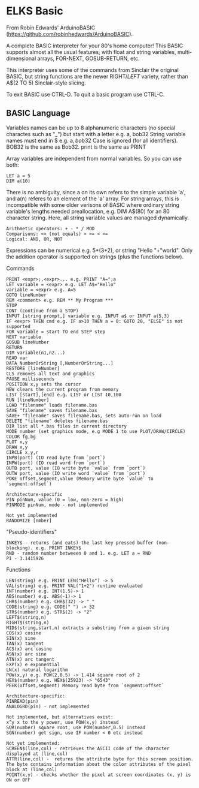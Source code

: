 ELKS Basic
==========
From Robin Edwards' ArduinoBASIC (https://github.com/robinhedwards/ArduinoBASIC).

A complete BASIC interpreter for your 80's home computer! This BASIC supports almost all the usual features, with float and string variables, multi-dimensional arrays, FOR-NEXT, GOSUB-RETURN, etc.

This interpreter uses some of the commands from Sinclair the original BASIC, but string functions are the newer RIGHT$/LEFT$ variety, rather than A$(2 TO 5) Sinclair-style slicing.

To exit BASIC use CTRL-D. To quit a basic program use CTRL-C.

BASIC Language
--------------
Variables names can be up to 8 alphanumeric characters (no special charactes such as "_") but start with a letter e.g. a, bob32
String variable names must end in $ e.g. a$, bob32$
Case is ignored (for all identifiers). BOB32 is the same as Bob32. print is the same as PRINT

Array variables are independent from normal variables. So you can use both:
```
LET a = 5
DIM a(10)
```
There is no ambiguity, since a on its own refers to the simple variable 'a', and a(n) referes to an element of the 'a' array. For string arrays, this is incompatible with some older verisons of BASIC where ordinary string variable's lengths needed preallocation, e.g. DIM A$(80) for an 80 character string. Here, all string variable values are managed dynamically.

```
Arithmetic operators: + - * / MOD
Comparisons: <> (not equals) > >= < <=
Logical: AND, OR, NOT
```

Expressions can be numerical e.g. 5*(3+2), or string "Hello "+"world".
Only the addition operator is supported on strings (plus the functions below).

Commands
```
PRINT <expr>;,<expr>... e.g. PRINT "A=";a
LET variable = <expr> e.g. LET A$="Hello"
variable = <expr> e.g. A=5
GOTO lineNumber
REM <comment> e.g. REM ** My Program ***
STOP
CONT (continue from a STOP)
INPUT [string prompt,] variable e.g. INPUT a$ or INPUT a(5,3)
IF <expr> THEN cmd e.g. IF a>10 THEN a = 0: GOTO 20, "ELSE" is not supported
FOR variable = start TO end STEP step
NEXT variable
GOSUB lineNumber
RETURN
DIM variable(n1,n2...)
READ var
DATA NumberOrString [,NumberOrString...]
RESTORE [lineNumber]
CLS removes all text and graphics
PAUSE milliseconds
POSITION x,y sets the cursor
NEW clears the current program from memory
LIST [start],[end] e.g. LIST or LIST 10,100
RUN [lineNumber]
LOAD "filename" loads filename.bas
SAVE "filename" saves filename.bas
SAVE+ "filename" saves filename.bas, sets auto-run on load
DELETE "filename" deletes filename.bas
DIR list all *.bas files in current directory
MODE number (set graphics mode, e.g MODE 1 to use PLOT/DRAW/CIRCLE)
COLOR fg,bg
PLOT x,y
DRAW x,y
CIRCLE x,y,r
INPB(port) (IO read byte from `port`)
INPW(port) (IO read word from `port`)
OUTB port, value (IO write byte `value` from `port`)
OUTW port, value (IO write word `value` from `port`)
POKE offset,segment,value (Memory write byte `value` to `segment:offset`)

Architecture-specific
PIN pinNum, value (0 = low, non-zero = high)
PINMODE pinNum, mode - not implemented

Not yet implemented
RANDOMIZE [nmber]
```

"Pseudo-identifiers"
```
INKEY$ - returns (and eats) the last key pressed buffer (non-blocking). e.g. PRINT INKEY$
RND - random number betweeen 0 and 1. e.g. LET a = RND
PI - 3.1415926
```

Functions
```
LEN(string) e.g. PRINT LEN("Hello") -> 5
VAL(string) e.g. PRINT VAL("1+2") runtime evaluated
INT(number) e.g. INT(1.5)-> 1
ABS(number) e.g. ABS(-1)-> 1
CHR$(number) e.g. CHR$(32) -> " "
CODE(string) e.g. CODE(" ") -> 32
STR$(number) e.g. STR$(2) -> "2"
LEFT$(string,n)
RIGHT$(string,n)
MID$(string,start,n) extracts a substring from a given string
COS(x) cosine
SIN(x) sine
TAN(x) tangent
ACS(x) arc cosine
ASN(x) arc sine
ATN(x) arc tangent
EXP(x) e exponential
LN(x) natural logarithm
POW(x,y) e.g. POW(2,0.5) -> 1.414 square root of 2
HEX$(number) e.g. HEX$(25923) -> "6543"
PEEK(offset,segment) Memory read byte from `segment:offset`

Architecture-specific:
PINREAD(pin)
ANALOGRD(pin) - not implemented

Not implemented, but alternatives exist:
x^y x to the y power, use POW(x,y) instead
SQR(number) square root, use POW(number,0.5) instead
SGN(number) get sign, use IF number < 0 etc instead

Not yet implemented:
SCREEN$(line,col) - retrieves the ASCII code of the character displayed at (line,col)
ATTR(line,col) -  returns the attribute byte for this screen position. The byte contains information about the color attributes of the pixel block at (line,col)
POINT(x,y) - checks whether the pixel at screen coordinates (x, y) is ON or OFF
```

